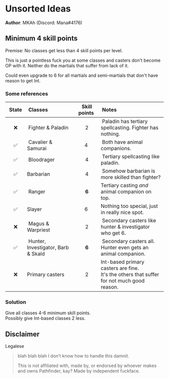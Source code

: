 # Unsorted Ideas

**Author**: MKAh (Discord: Mana#4176)

## Minimum 4 skill points

Premise: No classes get less than 4 skill points per level.

This is just a pointless fuck you at some classes and casters don't become OP with it. Neither do the martials that suffer from lack of it.

Could even upgrade to 6 for all martials and semi-martials that don't have reason to get Int.

### Some references

| State | Classes | Skill points | Notes |
|:---:|:---|:---:|:---|
| :x: | Fighter & Paladin | 2 | Paladin has tertiary spellcasting. Fighter has nothing. |
| :white_check_mark: | Cavalier & Samurai | 4 | Both have animal companions. |
| :white_check_mark: | Bloodrager | 4  | Tertiary spellcasting like paladin. |
| :white_check_mark: | Barbarian | 4 | Somehow barbarian is more skilled than fighter? |
| :white_check_mark: | Ranger | **6** | Tertiary casting _and_ animal companion on top. |
| :white_check_mark: | Slayer | 6 | Nothing too special, just in really nice spot. |
| :x: | Magus & Warpriest | 2 | Secondary casters like hunter & investigator who get 6. |
| :white_check_mark: | Hunter, Investigator, Barb & Skald | **6** | Secondary casters all.<br/>Hunter even gets an animal companion. |
| :x: | Primary casters | 2 | Int-based primary casters are fine.<br/>It's the others that suffer for not much good reason. |

### Solution

Give all classes 4-6 minimum skill points.  
Possibly give Int-based classes 2 less.

## Disclaimer

Legalese

> blah blah blah I don’t know how to handle this damnit.
> 
> This is not affiliated with, made by, or endorsed by whoever makes and owns Pathfinder, kay? Made by independent fuckface.
